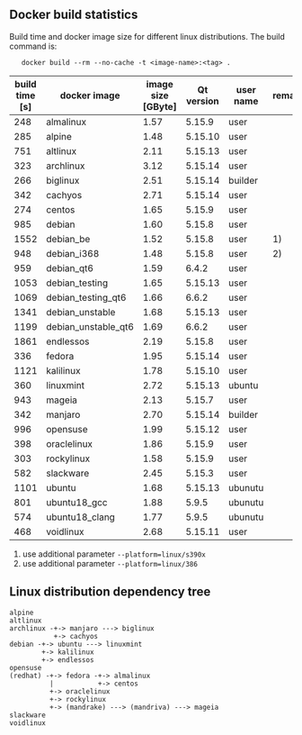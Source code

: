 ## Docker build statistics

Build time and docker image size for different linux distributions.
The build command is:

```
   docker build --rm --no-cache -t <image-name>:<tag> .
```

|build time<br>[s]|docker image|image size<br>[GByte]|Qt version|user name|remark|
|-|-|-|-|-|-|
248|almalinux|1.57|5.15.9|user||
285|alpine|1.48|5.15.10|user||
751|altlinux|2.11|5.15.13|user||
323|archlinux|3.12|5.15.14|user||
266|biglinux|2.51|5.15.14|builder||
342|cachyos|2.71|5.15.14|user||
274|centos|1.65|5.15.9|user||
985|debian|1.60|5.15.8|user||
1552|debian_be|1.52|5.15.8|user|1)|
948|debian_i368|1.48|5.15.8|user|2)|
959|debian_qt6|1.59|6.4.2|user||
1053|debian_testing|1.65|5.15.13|user||
1069|debian_testing_qt6|1.66|6.6.2|user||
1341|debian_unstable|1.68|5.15.13|user||
1199|debian_unstable_qt6|1.69|6.6.2|user||
1861|endlessos|2.19|5.15.8|user||
336|fedora|1.95|5.15.14|user||
1121|kalilinux|1.78|5.15.10|user||
360|linuxmint|2.72|5.15.13|ubuntu||
943|mageia|2.13|5.15.7|user||
342|manjaro|2.70|5.15.14|builder||
996|opensuse|1.99|5.15.12|user||
398|oraclelinux|1.86|5.15.9|user||
303|rockylinux|1.58|5.15.9|user||
582|slackware|2.45|5.15.3|user||
1101|ubuntu|1.68|5.15.13|ubunutu||
801|ubuntu18_gcc|1.88|5.9.5|ubunutu||
574|ubuntu18_clang|1.77|5.9.5|ubunutu||
468|voidlinux|2.68|5.15.11|user||

1) use additional parameter <code>--platform=linux/s390x</code><br>
2) use additional parameter <code>--platform=linux/386</code><br>

## Linux distribution dependency tree

```
alpine
altlinux
archlinux -+-> manjaro ---> biglinux
           +-> cachyos
debian -+-> ubuntu ---> linuxmint
        +-> kalilinux
        +-> endlessos
opensuse
(redhat) -+-> fedora -+-> almalinux
          |           +-> centos
          +-> oraclelinux
          +-> rockylinux
          +-> (mandrake) ---> (mandriva) ---> mageia
slackware
voidlinux
```
